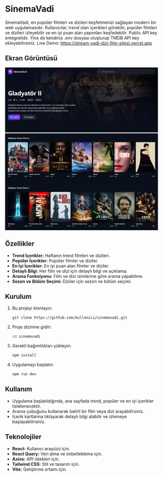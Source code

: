 # SinemaVadi

SinemaVadi, en popüler filmleri ve dizileri keşfetmenizi sağlayan modern bir web uygulamasıdır. Kullanıcılar, trend olan içerikleri görebilir, popüler filmleri ve dizileri izleyebilir ve en iyi puan alan yapımları keşfedebilir. Public API key entegrelidir. Yine de kendiniz .env dosyası oluşturup TMDB API key ekleyebilirsiniz.
Live Demo: https://stream-vadi-dizi-film-sitesi.vercel.app

## Ekran Görüntüsü

![SinemaVadi Ekran Görüntüsü](screenshot1.png)
![SinemaVadi Ekran Görüntüsü2](screenshot2.png)

## Özellikler

- **Trend İçerikler:** Haftanın trend filmleri ve dizileri.
- **Popüler İçerikler:** Popüler filmler ve diziler.
- **En İyi İçerikler:** En iyi puan alan filmler ve diziler.
- **Detaylı Bilgi:** Her film ve dizi için detaylı bilgi ve açıklama.
- **Arama Fonksiyonu:** Film ve dizi isimlerine göre arama yapabilme.
- **Sezon ve Bölüm Seçimi:** Diziler için sezon ve bölüm seçimi.

## Kurulum

1. Bu projeyi klonlayın:
   ```bash
   git clone https://github.com/kullanici/sinemavadi.git
   ```

2. Proje dizinine gidin:
   ```bash
   cd sinemavadi
   ```

3. Gerekli bağımlılıkları yükleyin:
   ```bash
   npm install
   ```

4. Uygulamayı başlatın:
   ```bash
   npm run dev
   ```

## Kullanım

- Uygulama başlatıldığında, ana sayfada trend, popüler ve en iyi içerikler listelenecektir.
- Arama çubuğunu kullanarak belirli bir film veya dizi arayabilirsiniz.
- İçerik kartlarına tıklayarak detaylı bilgi alabilir ve izlemeye başlayabilirsiniz.

## Teknolojiler

- **React:** Kullanıcı arayüzü için.
- **React Query:** Veri alma ve önbellekleme için.
- **Axios:** API istekleri için.
- **Tailwind CSS:** Stil ve tasarım için.
- **Vite:** Geliştirme ortamı için.